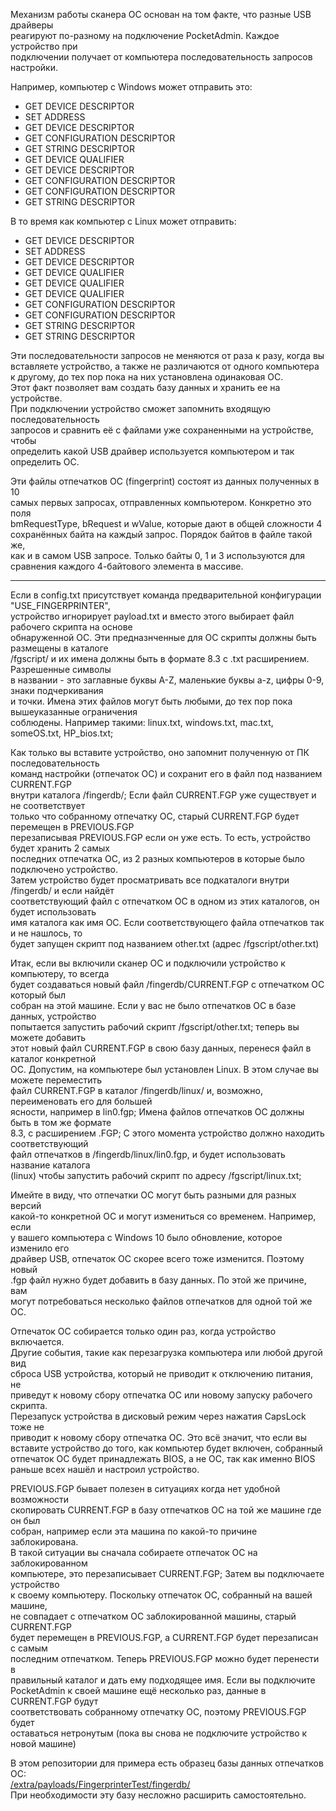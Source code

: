 Механизм работы сканера ОС основан на том факте, что разные USB драйверы  
реагируют по-разному на подключение PocketAdmin. Каждое устройство при  
подключении получает от компьютера последовательность запросов настройки.  
  
Например, компьютер с Windows может отправить это:  
* GET DEVICE DESCRIPTOR  
* SET ADDRESS  
* GET DEVICE DESCRIPTOR  
* GET CONFIGURATION DESCRIPTOR  
* GET STRING DESCRIPTOR  
* GET DEVICE QUALIFIER  
* GET DEVICE DESCRIPTOR  
* GET CONFIGURATION DESCRIPTOR  
* GET CONFIGURATION DESCRIPTOR  
* GET STRING DESCRIPTOR  
  
В то время как компьютер с Linux может отправить:  
* GET DEVICE DESCRIPTOR  
* SET ADDRESS  
* GET DEVICE DESCRIPTOR  
* GET DEVICE QUALIFIER  
* GET DEVICE QUALIFIER  
* GET DEVICE QUALIFIER  
* GET CONFIGURATION DESCRIPTOR  
* GET CONFIGURATION DESCRIPTOR  
* GET STRING DESCRIPTOR  
* GET STRING DESCRIPTOR  
  
Эти последовательности запросов не меняются от раза к разу, когда вы  
вставляете устройство, а также не различаются от одного компьютера  
к другому, до тех пор пока на них установлена одинаковая ОС.  
Этот факт позволяет вам создать базу данных и хранить ее на устройстве.  
При подключении устройство сможет запомнить входящую последовательность  
запросов и сравнить её с файлами уже сохраненными на устройстве, чтобы  
определить какой USB драйвер используется компьютером и так определить ОС.  
  
Эти файлы отпечатков ОС (fingerprint) состоят из данных полученных в 10  
самых первых запросах, отправленных компьютером. Конкретно это поля  
bmRequestType, bRequest и wValue, которые дают в общей сложности 4  
сохранённых байта на каждый запрос. Порядок байтов в файле такой же,  
как и в самом USB запросе. Только байты 0, 1 и 3 используются для  
сравнения каждого 4-байтового элемента в массиве.  
  
---
  
Если в config.txt присутствует команда предварительной конфигурации "USE_FINGERPRINTER",  
устройство игнорирует payload.txt и вместо этого выбирает файл рабочего скрипта на основе  
обнаруженной ОС. Эти предназнченные для ОС скрипты должны быть размещены в каталоге  
/fgscript/ и их имена должны быть в формате 8.3 с .txt расширением. Разрешенные символы  
в названии - это заглавные буквы A-Z, маленькие буквы a-z, цифры 0-9, знаки подчеркивания  
и точки. Имена этих файлов могут быть любыми, до тех пор пока вышеуказанные ограничения  
соблюдены. Например такими: linux.txt, windows.txt, mac.txt, someOS.txt, HP_bios.txt;  
  
Как только вы вставите устройство, оно запомнит полученную от ПК последовательность  
команд настройки (отпечаток ОС) и сохранит его в файл под названием CURRENT.FGP  
внутри каталога /fingerdb/; Если файл CURRENT.FGP уже существует и не соответствует  
только что собранному отпечатку ОС, старый CURRENT.FGP будет перемещен в PREVIOUS.FGP  
перезаписывая PREVIOUS.FGP если он уже есть. То есть, устройство будет хранить 2 самых  
последних отпечатка ОС, из 2 разных компьютеров в которые было подключено устройство.  
Затем устройство будет просматривать все подкаталоги внутри /fingerdb/ и если найдёт  
соответствующий файл с отпечатком ОС в одном из этих каталогов, он будет использовать  
имя каталога как имя ОС. Если соответствующего файла отпечатков так и не нашлось, то  
будет запущен скрипт под названием other.txt (адрес /fgscript/other.txt)  
  
Итак, если вы включили сканер ОС и подключили устройство к компьютеру, то всегда  
будет создаваться новый файл /fingerdb/CURRENT.FGP с отпечатком ОС который был  
собран на этой машине. Если у вас не было отпечатков ОС в базе данных, устройство  
попытается запустить рабочий скрипт /fgscript/other.txt; теперь вы можете добавить  
этот новый файл CURRENT.FGP в свою базу данных, перенеся файл в каталог конкретной  
ОС. Допустим, на компьютере был установлен Linux. В этом случае вы можете переместить  
файл CURRENT.FGP в каталог /fingerdb/linux/ и, возможно, переименовать его для большей  
ясности, например в lin0.fgp; Имена файлов отпечатков ОС должны быть в том же формате  
8.3, с расширением .FGP; С этого момента устройство должно находить соответствующий  
файл отпечатков в /fingerdb/linux/lin0.fgp, и будет использовать название каталога  
(linux) чтобы запустить рабочий скрипт по адресу /fgscript/linux.txt;  
  
Имейте в виду, что отпечатки ОС могут быть разными для разных версий  
какой-то конкретной ОС и могут измениться со временем. Например, если  
у вашего компьютера с Windows 10 было обновление, которое изменило его  
драйвер USB, отпечаток ОС скорее всего тоже изменится. Поэтому новый  
.fgp файл нужно будет добавить в базу данных. По этой же причине, вам  
могут потребоваться несколько файлов отпечатков для одной той же ОС.  
  
Отпечаток ОС собирается только один раз, когда устройство включается.  
Другие события, такие как перезагрузка компьютера или любой другой вид  
сброса USB устройства, который не приводит к отключению питания, не  
приведут к новому сбору отпечатка ОС или новому запуску рабочего скрипта.  
Перезапуск устройства в дисковый режим через нажатия CapsLock тоже не  
приводит к новому сбору отпечатка ОС. Это всё значит, что если вы  
вставите устройство до того, как компьютер будет включен, собранный  
отпечаток ОС будет принадлежать BIOS, а не ОС, так как именно BIOS  
раньше всех нашёл и настроил устройство.  
  
PREVIOUS.FGP бывает полезен в ситуациях когда нет удобной возможности  
скопировать CURRENT.FGP в базу отпечатков ОС на той же машине где он был  
собран, например если эта машина по какой-то причине заблокирована.  
В такой ситуации вы сначала собираете отпечаток ОС на заблокированном  
компьютере, это перезаписывает CURRENT.FGP; Затем вы подключаете устройство  
к своему компьютеру. Поскольку отпечаток ОС, собранный на вашей машине,  
не совпадает с отпечатком ОС заблокированной машины, старый CURRENT.FGP  
будет перемещен в PREVIOUS.FGP, а CURRENT.FGP будет перезаписан с самым  
последним отпечатком. Теперь PREVIOUS.FGP можно будет перенести в  
правильный каталог и дать ему подходящее имя. Если вы подключите  
PocketAdmin к своей машине ещё несколько раз, данные в CURRENT.FGP будут  
соответствовать собранному отпечатку ОС, поэтому PREVIOUS.FGP будет  
оставаться нетронутым (пока вы снова не подключите устройство к новой машине)  
  
В этом репозитории для примера есть образец базы данных отпечатков ОС:  
[/extra/payloads/FingerprinterTest/fingerdb/](https://github.com/krakrukra/PocketAdmin/tree/master/extra/payloads/FingerprinterTest/fingerdb)  
При необходимости эту базу несложно расширить самостоятельно.  
  